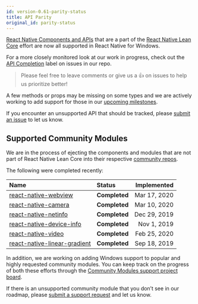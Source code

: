 ```yaml
---
id: version-0.61-parity-status
title: API Parity
original_id: parity-status
---
```


[React Native Components and APIs](https://reactnative.dev/docs/components-and-apis) that are a part of the [React Native Lean Core](https://github.com/facebook/react-native/issues/23313) effort are now all supported in React Native for Windows.

For a more closely monitored look at our work in progress, check out the [API Completion](https://github.com/microsoft/react-native-windows/labels/API%20Completion) label on issues in our repo.

> Please feel free to leave comments or give us a 👍 on issues to help us prioritize better!

A few methods or props may be missing on some types and we are actively working to add support for those in our [upcoming milestones](https://github.com/microsoft/react-native-windows/milestones).

If you encounter an unsupported API that should be tracked, please [submit an issue](https://github.com/microsoft/react-native-windows/issues/new/choose) to let us know.

## Supported Community Modules
We are in the process of ejecting the components and modules that are not part of React Native Lean Core into their respective [community repos](https://github.com/react-native-community).

The following were completed recently:

| Name | Status | Implemented |
|:-|:-|-:|
| <ins>[react-native-webview](https://www.github.com/react-native-community/react-native-webview)</ins> | **Completed** |Mar 17, 2020 |
| <ins>[react-native-camera](https://www.github.com/react-native-community/react-native-camera)</ins> | **Completed** |Mar 10, 2020 |
| <ins>[react-native-netinfo](https://www.github.com/react-native-community/react-native-netinfo)</ins> | **Completed** |Dec 29, 2019 |
| <ins>[react-native-device-info](https://www.github.com/react-native-community/react-native-device-info)</ins> | **Completed** |Nov 1, 2019 |
| <ins>[react-native-video](https://www.github.com/react-native-community/react-native-video)</ins> | **Completed** |Feb 25, 2020 |
| <ins>[react-native-linear-gradient](https://www.github.com/react-native-community/react-native-linear-gradient)</ins> | **Completed** |Sep 18, 2019 |

In addition, we are working on adding Windows support to popular and highly requested community modules. You can keep track on the progress of both these efforts through the [Community Modules support project board](https://github.com/microsoft/react-native-windows/projects/23).

If there is an unsupported community module that you don’t see in our roadmap, please [submit a support request](https://github.com/microsoft/react-native-windows/issues/new/choose) and let us know.
